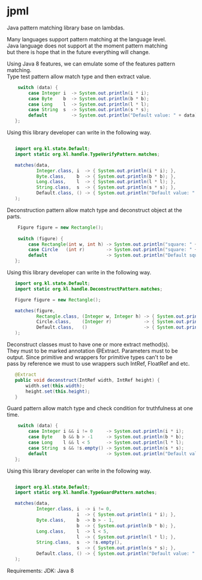 # jpml
Java pattern matching library base on lambdas.

Many languages support pattern matching at the language level. <br/>
Java language does not support at the moment pattern matching  <br/>
but there is hope that in the future everything will change.

Using Java 8 features, we can emulate some of the features pattern matching.<br/>
Type test pattern allow match type and then extract value.

```Java
    switch (data) {
        case Integer i  -> System.out.println(i * i);
        case Byte    b  -> System.out.println(b * b);
        case Long    l  -> System.out.println(l * l);        
        case String  s  -> System.out.println(s * s);
        default         -> System.out.println("Default value: " + data);
   };
```

Using this library developer can write in the following way.

```Java

   import org.kl.state.Default;
   import static org.kl.handle.TypeVerifyPattern.matches;

   matches(data,
           Integer.class, i  -> { System.out.println(i * i); },
           Byte.class,    b  -> { System.out.println(b * b); },
           Long.class,    l  -> { System.out.println(l * l); },
           String.class,  s  -> { System.out.println(s * s); },
           Default.class, () -> { System.out.println("Default value: " + data); }
   );
```

Deconstruction pattern allow match type and deconstruct object at the parts.


```Java
    Figure figure = new Rectangle();
 
    switch (figure) {
        case Rectangle(int w, int h) -> System.out.println("square: " + (w * h));
        case Circle   (int r)        -> System.out.println("square: " + (2 * Math.PI * r));
        default                      -> System.out.println("Default square: " + 0);
   };
```

Using this library developer can write in the following way.

```Java
   import org.kl.state.Default;
   import static org.kl.handle.DeconstructPattern.matches;

   Figure figure = new Rectangle();

   matches(figure,
           Rectangle.class, (Integer w, Integer h) -> { System.out.println("square: " + (w * h)); },
           Circle.class,    (Integer r)            -> { System.out.println("square: " + (2 * Math.PI * r)); },
           Default.class,   ()                     -> { System.out.println("Default square: " + 0); }
   );
```

Deconstruct classes must to have one or more extract method(s). <br/>
They must to be marked annotation @Extract. Parameters must to be <br/>
output. Since primitive and wrappers for primitive types can't to be <br/>
pass by reference we must to use wrappers such IntRef, FloatRef and etc.

```Java
   @Extract
   public void deconstruct(IntRef width, IntRef height) {
       width.set(this.width);
       height.set(this.height);
   }
```

Guard pattern allow match type and check condition for truthfulness at one time.

```Java
    switch (data) {
        case Integer i && i != 0     -> System.out.println(i * i);
        case Byte    b && b > -1     -> System.out.println(b * b);
        case Long    l && l < 5      -> System.out.println(l * l);
        case String  s && !s.empty() -> System.out.println(s * s);
        default                      -> System.out.println("Default value: " + data);
   };
```

Using this library developer can write in the following way.

```Java

   import org.kl.state.Default;
   import static org.kl.handle.TypeGuardPattern.matches;

   matches(data,           
           Integer.class, i  -> i != 0,
                          i  -> { System.out.println(i * i); },
           Byte.class,    b  -> b > - 1,
                          b  -> { System.out.println(b * b); },
           Long.class,    l  -> l < 5,
                          l  -> { System.out.println(l * l); },
           String.class,  s  -> !s.empty(),
                          s  -> { System.out.println(s * s); },
           Default.class, () -> { System.out.println("Default value: " + data); }
   );
```

Requirements:
JDK: Java 8

